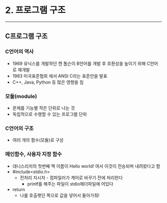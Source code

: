 # 2. 프로그램 구조
---
## C프로그램 구조

### C언어의 역사
- 1969 유닉스를 개발하던 켄 톰슨이 B언어를 개발 후 호환성을 높이기 위해 C언어로 재개발
- 1983 미국표준협회 에서 ANSI C라는 표준안을 발표
- C++, Java, Python 등 많은 영향을 침

### 모둘(module)
- 문제를 기능별 작은 단위로 나눈 것
- 독립적으로 수행할 수 있는 프로그램 단위

### C언어의 구조
- 여러 개의 함수(모듈)로 구성
	

### 메인함수, 사용자 지정 함수
- 데니스리치의 첫번째 책 이름이 Hello world! 여서 이것이 전승되며 내려왔다고 함
- #include<stdio.h>
  - 전처리 지시자
		- 컴파일러가 계어로 바꾸기 전에 처리한다
	- printf를 해주는 파일이 stdio헤더파일에 어있다
- return 
	- 나를 호출햇던 쪽으로 값을 넣어서 돌아가줘!



